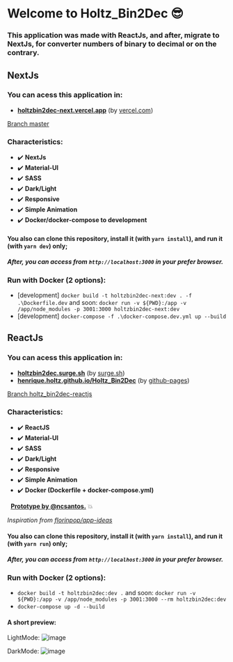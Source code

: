 # Welcome to Holtz_Bin2Dec :sunglasses:

### This application was made with **ReactJs**, and after, migrate to **NextJs**, for converter numbers of binary to decimal or on the contrary.

## **NextJs**
### You can **acess** this application in:

- **[holtzbin2dec-next.vercel.app](https://holtzbin2dec-next.vercel.app/)** (by [vercel.com](https://vercel.com/))

[Branch master](https://github.com/henriqueholtz/Holtz_Bin2Dec/tree/master)

### Characteristics:

* :heavy_check_mark: **NextJs**
* :heavy_check_mark: **Material-UI**
* :heavy_check_mark: **SASS**
* :heavy_check_mark: **Dark/Light**
* :heavy_check_mark: **Responsive**
* :heavy_check_mark: **Simple Animation**
* :heavy_check_mark: **Docker/docker-compose to development**

#### You also can clone this repository, install it (with `yarn install`), and run it (with `yarn dev`) only;
##### After, you can access from `http://localhost:3000` in your prefer browser.

### Run with Docker (2 options):
* [development] `docker build -t holtzbin2dec-next:dev . -f .\Dockerfile.dev` and soon: `docker run -v ${PWD}:/app -v /app/node_modules -p 3001:3000 holtzbin2dec-next:dev`
* [development] `docker-compose -f .\docker-compose.dev.yml up --build`

## **ReactJs**
### You can **acess** this application in:

- **[holtzbin2dec.surge.sh](https://holtzbin2dec.surge.sh/)** (by [surge.sh](https://surge.sh))
-  **[henrique.holtz.github.io/Holtz_Bin2Dec](https://henriqueholtz.github.io/Holtz_Bin2Dec)** (by [github-pages](https://pages.github.com/))

[Branch holtz_bin2dec-reactjs](https://github.com/henriqueholtz/Holtz_Bin2Dec/tree/holtz_bin2dec-reactjs)

### Characteristics:

* :heavy_check_mark: **ReactJS**
* :heavy_check_mark: **Material-UI**
* :heavy_check_mark: **SASS**
* :heavy_check_mark: **Dark/Light**
* :heavy_check_mark: **Responsive**
* :heavy_check_mark: **Simple Animation**
* :heavy_check_mark: **Docker (Dockerfile + docker-compose.yml)**

&nbsp;
**[Prototype by @ncsantos.](https://www.figma.com/file/QDBBTkB1It2l7Esch1SKwl/Bin2Dec?node-id=0%3A1)** :boom:

*Inspiration from [florinpop/app-ideas](https://github.com/florinpop17/app-ideas)*


#### You also can clone this repository, install it (with `yarn install`), and run it (with `yarn run`) only;
##### After, you can access from `http://localhost:3000` in your prefer browser.

### Run with Docker (2 options):
* `docker build -t holtzbin2dec:dev .` and soon: `docker run -v ${PWD}:/app -v /app/node_modules -p 3001:3000 --rm holtzbin2dec:dev`
* `docker-compose up -d --build`

#### **A short preview:**

LightMode:
![image](https://user-images.githubusercontent.com/51380783/133703194-a5735d68-85c4-4f66-9ab9-896ec6ad101e.png)

DarkMode:
![image](https://user-images.githubusercontent.com/51380783/133703220-3fe0b2d0-b8d0-4f3d-b270-8ec49ed2d07b.png)
